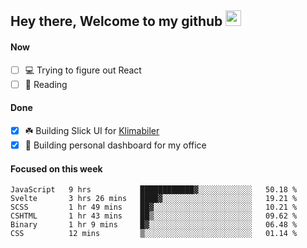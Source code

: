 ## Hey there, Welcome to my github <img src="https://media.giphy.com/media/hvRJCLFzcasrR4ia7z/giphy.gif" width="25px">

#### Now
- [ ] 💻 Trying to figure out React
- [ ] 📕 Reading

#### Done
- [x] ☘️ Building Slick UI for [Klimabiler](https://klimabiler.dk)
- [x] 🚀 Building personal dashboard for my office
 
 #### Focused on this week
<!--START_SECTION:waka-->

```text
JavaScript   9 hrs           ████████████▓░░░░░░░░░░░░   50.18 %
Svelte       3 hrs 26 mins   ████▓░░░░░░░░░░░░░░░░░░░░   19.21 %
SCSS         1 hr 49 mins    ██▓░░░░░░░░░░░░░░░░░░░░░░   10.21 %
CSHTML       1 hr 43 mins    ██▒░░░░░░░░░░░░░░░░░░░░░░   09.62 %
Binary       1 hr 9 mins     █▓░░░░░░░░░░░░░░░░░░░░░░░   06.48 %
CSS          12 mins         ▒░░░░░░░░░░░░░░░░░░░░░░░░   01.14 %
```

<!--END_SECTION:waka-->

